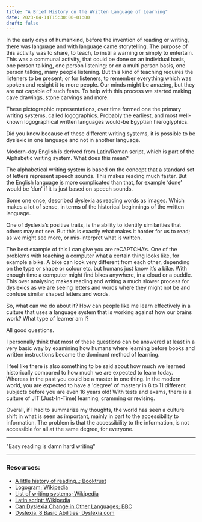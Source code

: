 ```yaml
---
title: "A Brief History on the Written Language of Learning"
date: 2023-04-14T15:30:00+01:00
draft: false
---
```


In the early days of humankind, before the invention of reading or writing, there was language and with language came storytelling. The purpose of this activity was to share, to teach, to instil a warning or simply to entertain. This was a communal activity, that could be done on an individual basis, one person talking, one person listening: or on a multi person basis, one person talking, many people listening. But this kind of teaching requires the listeners to be present; or for listeners, to remember everything which was spoken and resight it to more people. Our minds might be amazing, but they are not capable of such feats. To help with this process we started making cave drawings, stone carvings and more.

These pictographic representations, over time formed one the primary writing systems, called logographics. Probably the earliest, and most well-known logographical written languages would-be Egyptian hieroglyphics.

Did you know because of these different writing systems, it is possible to be dyslexic in one language and not in another language.

Modern-day English is derived from Latin/Roman script, which is part of the Alphabetic writing system. What does this mean? 

The alphabetical writing system is based on the concept that a standard set of letters represent speech sounds. This makes reading much faster. 	But the English language is more complicated than that, for example ‘done’ would be ‘dun’ if it is just based on speech sounds. 

Some one once, described dyslexia as reading words as images. Which makes a lot of sense, in terms of the historical beginnings of the written language. 

One of dyslexia’s positive traits, is the ability to identify similarities that others may not see. But this is exactly what makes it harder for us to read; as we might see more, or mis-interpret what is written. 

The best example of this I can give you are reCAPTCHA’s. One of the problems with teaching a computer what a certain thing looks like, for example a bike. A bike can look very different from each other, depending on the type or shape or colour etc. but humans just know it’s a bike. With enough time a computer might find bikes anywhere, in a cloud or a puddle. This over analysing makes reading and writing a much slower process for dyslexics as we are seeing letters and words where they might not be and confuse similar shaped letters and words.

So, what can we do about it? How can people like me learn effectively in a culture that uses a language system that is working against how our brains work? What type of learner am I? 

All good questions.

I personally think that most of these questions can be answered at least in a very basic way by examining how humans where learning before books and written instructions became the dominant method of learning. 

I feel like there is also something to be said about how much we learned historically compared to how much we are expected to learn today. Whereas in the past you could be a master in one thing. In the modern world, you are expected to have a 'degree' of mastery in 8 to 11 different subjects before you are even 16 years old! With tests and exams, there is a culture of JIT (Just-In-Time) learning, cramming or revising.

Overall, if I had to summarize my thoughts, the world has seen a culture shift in what is seen as important, mainly in part to the accessibility to information. The problem is that the accessibility to the information, is not accessible for all at the same degree, for everyone.

---

"Easy reading is damn hard writing"

---

### Resources:

- [A little history of reading..; Booktrust](https://www.booktrust.org.uk/news-and-features/features/2019/december/a-little-history-of-reading-how-the-first-books-came-to-be/)
- [Logogram; Wikipedia](https://en.wikipedia.org/wiki/Logogram)
- [List of writing systems; Wikipedia](https://en.wikipedia.org/wiki/List_of_writing_systems)
- [Latin script; Wikipedia](https://en.wikipedia.org/wiki/Latin_script)
- [Can Dyslexia Change in Other Languages; BBC](https://www.bbc.com/future/article/20230302-can-dyslexia-change-in-other-languages)
- [Dyslexia, 8 Basic Abilities; Dyslexia.com](https://www.dyslexia.com/about-dyslexia/dyslexic-talents/dyslexia-8-basic-abilities/)
